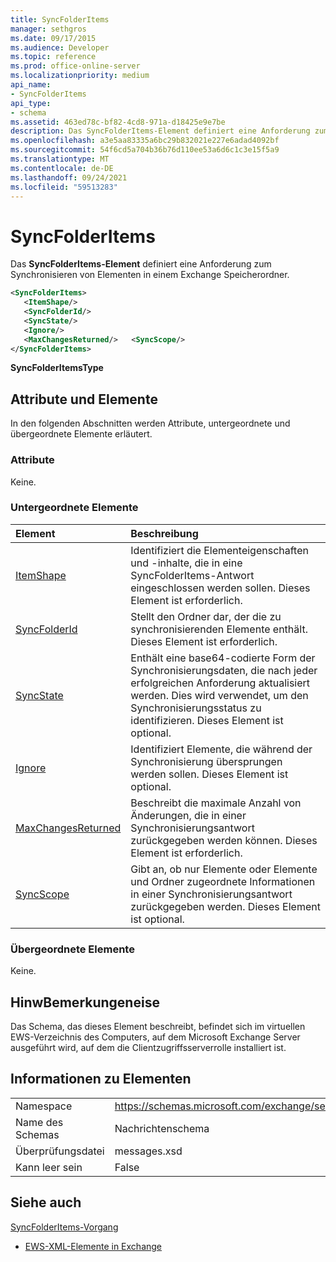 ```yaml
---
title: SyncFolderItems
manager: sethgros
ms.date: 09/17/2015
ms.audience: Developer
ms.topic: reference
ms.prod: office-online-server
ms.localizationpriority: medium
api_name:
- SyncFolderItems
api_type:
- schema
ms.assetid: 463ed78c-bf82-4cd8-971a-d18425e9e7be
description: Das SyncFolderItems-Element definiert eine Anforderung zum Synchronisieren von Elementen in einem Exchange Speicherordner.
ms.openlocfilehash: a3e5aa83335a6bc29b832021e227e6adad4092bf
ms.sourcegitcommit: 54f6cd5a704b36b76d110ee53a6d6c1c3e15f5a9
ms.translationtype: MT
ms.contentlocale: de-DE
ms.lasthandoff: 09/24/2021
ms.locfileid: "59513283"
---
```

# <a name="syncfolderitems"></a>SyncFolderItems

Das **SyncFolderItems-Element** definiert eine Anforderung zum Synchronisieren von Elementen in einem Exchange Speicherordner. 
  
```xml
<SyncFolderItems>
   <ItemShape/>
   <SyncFolderId/>
   <SyncState/>
   <Ignore/>
   <MaxChangesReturned/>   <SyncScope/>
</SyncFolderItems>
```

 **SyncFolderItemsType**
## <a name="attributes-and-elements"></a>Attribute und Elemente

In den folgenden Abschnitten werden Attribute, untergeordnete und übergeordnete Elemente erläutert.
  
### <a name="attributes"></a>Attribute

Keine.
  
### <a name="child-elements"></a>Untergeordnete Elemente

|**Element**|**Beschreibung**|
|:-----|:-----|
|[ItemShape](itemshape.md) <br/> |Identifiziert die Elementeigenschaften und -inhalte, die in eine SyncFolderItems-Antwort eingeschlossen werden sollen. Dieses Element ist erforderlich.  <br/> |
|[SyncFolderId](syncfolderid.md) <br/> |Stellt den Ordner dar, der die zu synchronisierenden Elemente enthält. Dieses Element ist erforderlich.  <br/> |
|[SyncState](syncstate-ex15websvcsotherref.md) <br/> |Enthält eine base64-codierte Form der Synchronisierungsdaten, die nach jeder erfolgreichen Anforderung aktualisiert werden. Dies wird verwendet, um den Synchronisierungsstatus zu identifizieren. Dieses Element ist optional.  <br/> |
|[Ignore](ignore.md) <br/> |Identifiziert Elemente, die während der Synchronisierung übersprungen werden sollen. Dieses Element ist optional.  <br/> |
|[MaxChangesReturned](maxchangesreturned.md) <br/> |Beschreibt die maximale Anzahl von Änderungen, die in einer Synchronisierungsantwort zurückgegeben werden können. Dieses Element ist erforderlich.  <br/> |
|[SyncScope](syncscope.md) <br/> |Gibt an, ob nur Elemente oder Elemente und Ordner zugeordnete Informationen in einer Synchronisierungsantwort zurückgegeben werden. Dieses Element ist optional.  <br/> |
   
### <a name="parent-elements"></a>Übergeordnete Elemente

Keine.
  
## <a name="remarks"></a>HinwBemerkungeneise

Das Schema, das dieses Element beschreibt, befindet sich im virtuellen EWS-Verzeichnis des Computers, auf dem Microsoft Exchange Server ausgeführt wird, auf dem die Clientzugriffsserverrolle installiert ist.
  
## <a name="element-information"></a>Informationen zu Elementen

|||
|:-----|:-----|
|Namespace  <br/> |https://schemas.microsoft.com/exchange/services/2006/messages  <br/> |
|Name des Schemas  <br/> |Nachrichtenschema  <br/> |
|Überprüfungsdatei  <br/> |messages.xsd  <br/> |
|Kann leer sein  <br/> |False  <br/> |
   
## <a name="see-also"></a>Siehe auch



[SyncFolderItems-Vorgang](syncfolderitems-operation.md)


- [EWS-XML-Elemente in Exchange](ews-xml-elements-in-exchange.md)

